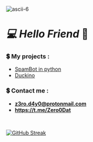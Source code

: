 

![ascii-6](https://user-images.githubusercontent.com/96845504/199112587-7eef4d36-18cb-410a-afda-649e1467aec4.png)


### <h1> ***💻 Hello Friend*** 👋</h1>

**<h3>💲 My projects :</h3>**

- [SpamBot in python ](https://github.com/rootZer0day/SpamBot)
- [Duckino](https://github.com/rootZer0day/Duckino)

 **<h3>💲 Contact me :</h3>** 
- **z3ro.d4y0@protonmail.com**
- **https://t.me/Zero0Dat**

<br>

[![GitHub Streak](http://github-readme-streak-stats.herokuapp.com?user=rootZer0day&theme=midnight-purple)](https://git.io/streak-stats)



